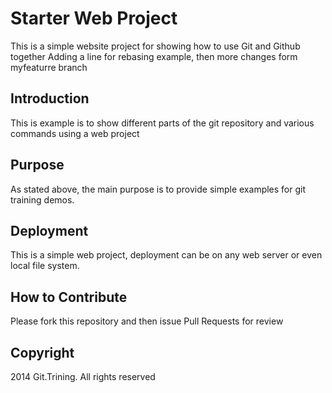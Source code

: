 # Starter Web Project

This is a simple website project for showing how to use Git and Github together
Adding a line for rebasing example, then more changes form myfeaturre branch

## Introduction

This is example is to show different parts of the git repository and various commands using a web project

## Purpose

As stated above, the main purpose is to provide simple examples for git training demos.


## Deployment

This is a simple web project, deployment can be on any web server or even local file system.

## How to Contribute

Please fork this repository and then issue Pull Requests for review

## Copyright

2014 Git.Trining. All rights reserved